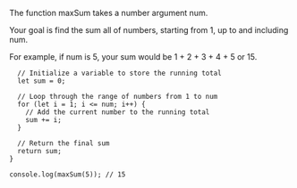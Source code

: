 The function maxSum takes a number argument num.

Your goal is find the sum all of numbers, starting from 1, up to and including num.

For example, if num is 5, your sum would be 1 + 2 + 3 + 4 + 5 or 15.

```function maxSum(num) {
  // Initialize a variable to store the running total
  let sum = 0;

  // Loop through the range of numbers from 1 to num
  for (let i = 1; i <= num; i++) {
    // Add the current number to the running total
    sum += i;
  }

  // Return the final sum
  return sum;
}

console.log(maxSum(5)); // 15
```
